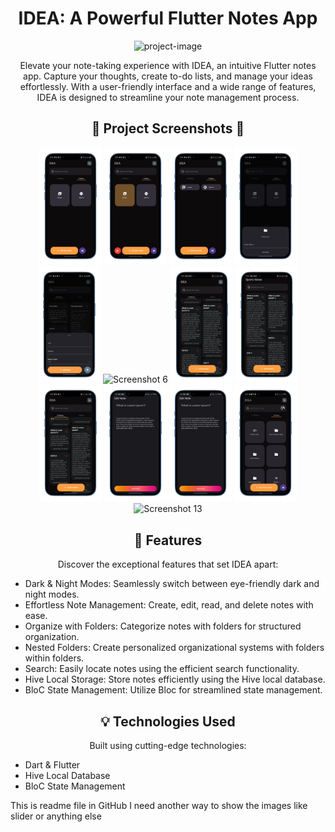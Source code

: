 <!-- Project Title -->
<h1 align="center" id="title">IDEA: A Powerful Flutter Notes App</h1>

<!-- Project Description -->
<p align="center"><img src="https://socialify.git.ci/Eldeengawy/idea/image?description=1&amp;descriptionEditable=%22Idea%20is%20a%20Flutter%20notes%20app%20with%20dark%20%26%20night%20mode%2C%20CRUD%20operations%20for%20notes%20and%20folders%20using%20Hive%20local%20DB%2C%20nested%20folders%2C%20and%20efficient%20search%20functionality.%20Stay%20organized%20and%20capture%20ideas%20effortlessly.%22&amp;font=KoHo&amp;language=1&amp;name=1&amp;owner=1&amp;stargazers=1&amp;theme=Auto" alt="project-image"></p>

<p align="center">Elevate your note-taking experience with IDEA, an intuitive Flutter notes app. Capture your thoughts, create to-do lists, and manage your ideas effortlessly. With a user-friendly interface and a wide range of features, IDEA is designed to streamline your note management process.</p>

<!-- Project Screenshots -->
<h2 align="center">📸 Project Screenshots 📸</h2>
<p align="center">
   <img src="assets/Screenshots/1.png" alt="Screenshot 1" width="100">
    <img src="assets/Screenshots/2.png" alt="Screenshot 2" width="100">
    <img src="assets/Screenshots/3.png" alt="Screenshot 3" width="100">
    <img src="assets/Screenshots/4.png" alt="Screenshot 4" width="100">
    <img src="assets/Screenshots/5.png" alt="Screenshot 5" width="100">
    <img src="assets/Screenshots/6.png" alt="Screenshot 6" width="100">
    <img src="assets/Screenshots/7.png" alt="Screenshot 7" width="100">
    <img src="assets/Screenshots/8.png" alt="Screenshot 8" width="100">
    <img src="assets/Screenshots/9.png" alt="Screenshot 9" width="100">
    <img src="assets/Screenshots/10.png" alt="Screenshot 10" width="100">
    <img src="assets/Screenshots/11.png" alt="Screenshot 11" width="100">
    <img src="assets/Screenshots/12.png" alt="Screenshot 12" width="100">
    <img src="assets/Screenshots/13.png" alt="Screenshot 13" width="100">
  <!-- Add more screenshots... -->
</p>


<!-- Features -->
<h2 align="center">🚀 Features</h2>
<p align="center">Discover the exceptional features that set IDEA apart:</p>

<ul>
  <li>Dark & Night Modes: Seamlessly switch between eye-friendly dark and night modes.</li>
  <li>Effortless Note Management: Create, edit, read, and delete notes with ease.</li>
  <li>Organize with Folders: Categorize notes with folders for structured organization.</li>
  <li>Nested Folders: Create personalized organizational systems with folders within folders.</li>
  <li>Search: Easily locate notes using the efficient search functionality.</li>
  <li>Hive Local Storage: Store notes efficiently using the Hive local database.</li>
  <li>BloC State Management: Utilize Bloc for streamlined state management.</li>
</ul>

<!-- Technologies Used -->
<h2 align="center">💡 Technologies Used</h2>
<p align="center">Built using cutting-edge technologies:</p>

<ul>
  <li>Dart & Flutter</li>
  <li>Hive Local Database</li>
  <li>BloC State Management</li>
  <!-- Add more technologies... -->
</ul>


This is readme file in GitHub I need another way to show the images like slider or anything else 

